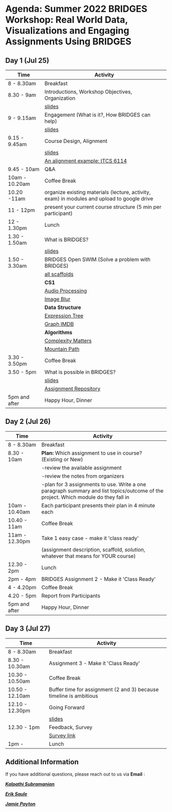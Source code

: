 # Agenda: Summer 2022 BRIDGES Workshop: Real World Data, Visualizations and Engaging Assignments Using BRIDGES 

## Day 1 (Jul 25)

|  Time  |  Activity  |
|  ----- |  ------ |
|  8 - 8.30am      |  Breakfast |
|  8.30 - 9am      | Introductions, Workshop Objectives, Organization |
|                  | [slides](slides/objective.pdf) |
|  9 - 9.15am      | Engagement (What is it?, How BRIDGES can help) |
|                  | [slides](slides/engagement_bridges.pdf) |
|  9.15 - 9.45am   | Course Design, Alignment |
|                  | [slides](slides/coursestructure_csmat.pdf) |
|                  | [An alignment example: ITCS 6114](slides/sturcture_figs/6114.html) |
|  9.45 - 10am   |  Q&A  |
|  10am - 10.20am    |  Coffee Break |
|  10.20 -11am         | organize existing materials (lecture, activity, exam) in modules and upload to google drive  |
| 11 - 12pm        | present your current course structure (5 min per participant) |
|  12 - 1.30pm  | Lunch |
|  1.30 - 1.50am  | What is BRIDGES?  |
|                 | [slides](slides/bridgestutorial.pdf) |
|  1.50 - 3.30am | BRIDGES Open SWIM  (Solve a problem with BRIDGES)  |
|                 | [all scaffolds](openswim.zip)                       |
|                 | **CS1**                               |
|                 | [Audio Processing](openswim/33-AudioMixing/README.html) |
|                 | [Image Blur](openswim/image_blur/README.html) |
|                 | **Data Structure**                    |
|                 | [Expression Tree](openswim/expression_tree/README.html) |
|                 | [Graph IMDB](openswim/graphIMDB/README.html) |
|                 | **Algorithms**                        |
|                 | [Complexity Matters](openswim/complexity_matters/README.html) |
|                 | [Mountain Path](openswim/23-MountainPaths/README.html) |
|  3.30 - 3.50pm   | Coffee Break |
|  3.50 - 5pm     | What is possible in BRIDGES? |
|                 | [slides](slides/whatispossible.pdf) |
|                 | [Assignment Repository](https://bridgesuncc.github.io/newassignments.html) |
|  5pm and after   |  Happy Hour, Dinner |


## Day 2 (Jul 26)

|  Time  |  Activity  |
|  ----- |  ------ |
|  8 - 8.30am     |  Breakfast |
|  8.30 - 10am     | **Plan:** Which assignment to use in course? (Existing or New) |
|                  | -review the available assignment
|                  | -review the notes from organizers
|                  | -plan for 3 assignments to use. Write a one paragraph summary and list topics/outcome of the project. Which module do they fall in|
| 10am - 10.40am   | Each participant presents their plan in 4 minute each |
|  10.40 - 11am    | Coffee Break |
|  11am - 12.30pm  | Take 1 easy case - make it 'class ready' | 
|                  |  (assignment description, scaffold, *solution*, whatever that means for YOUR course) |
|  12.30 - 2pm     | Lunch  | 
|  2pm - 4pm       | BRIDGES Assignment 2 - Make it 'Class Ready' |
|  4 - 4.20pm      | Coffee Break | 
|  4.20 - 5pm      | Report from Participants | 
|  5pm and after   | Happy Hour, Dinner|  

## Day 3 (Jul 27)

|  Time  |  Activity  |
|  ----- |  ------ |
|  8 - 8.30am     | Breakfast  |
|  8.30 - 10.30am  |  Assignment 3 - Make it 'Class Ready'  |
|  10.30 - 10.50am  | Coffee Break |
|  10.50 - 12.10am  | Buffer time for assignment (2 and 3) because timeline is ambitious |
|  12.10 - 12.30pm  | Going Forward  |
|                 | [slides](slides/goingfurther.pdf) |
|  12.30 - 1pm     | Feedback, Survey  |
|                 | [Survey link](https://uncc.qualtrics.com/jfe/form/SV_8qrqXA56YIwKCeq) |
|  1pm -          | Lunch   |

## Additional Information

If you have additional questions, please reach out to us via **Email** :

[***Kalpathi Subramanian***](mailto:krs@uncc.edu?subject=BRIDGES%20Summer22%20Workshop)

[***Erik Saule***](mailto:esaule@uncc.edu?subject=BRIDGES%20Summer22%20Workshop)

[***Jamie Payton***](mailto:payton@temple.edu?subject=BRIDGES%20Summer22%20Workshop)
